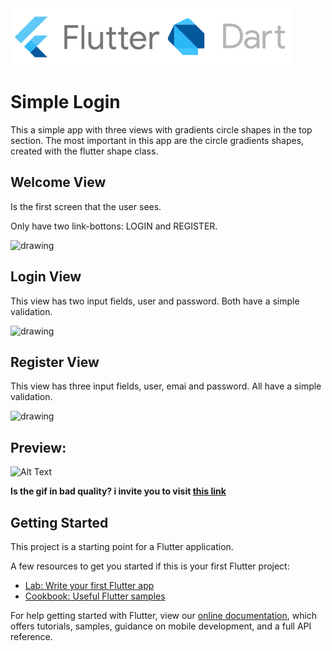 <img src="https://github.com/DalexisValencia/logos-for-readme/blob/main/flutter/flutter-dart-830.png" alt="drawing" width="450"/>

# Simple Login

This a simple app with three views with gradients circle shapes in the top section. 
The most important in this app are the circle gradients shapes, created with the flutter shape class.

## Welcome View
Is the first screen that the user sees.

Only have two link-bottons: LOGIN and REGISTER.

<img src="https://github.com/DalexisValencia/third_flutter_app-login-/blob/master/video/welcome-view.jpg" alt="drawing" width="450"/>

## Login View
This view has two input fields, user and password. Both have a simple validation. 

<img src="https://github.com/DalexisValencia/third_flutter_app-login-/blob/master/video/login-view.jpg" alt="drawing" width="450"/>

## Register View
This view has three input fields, user, emai and password. All have a simple validation. 

<img src="https://github.com/DalexisValencia/third_flutter_app-login-/blob/master/video/register-view.jpg" alt="drawing" width="450"/>

## Preview:

![Alt Text](https://github.com/DalexisValencia/third_flutter_app-login-/blob/master/video/Screenrecorder-2020-12-15-16-49-10-645.gif)


**Is the gif in bad quality? i invite you to visit [this link](https://youtu.be/t_PX02m55kI)**

## Getting Started

This project is a starting point for a Flutter application.

A few resources to get you started if this is your first Flutter project:

- [Lab: Write your first Flutter app](https://flutter.dev/docs/get-started/codelab)
- [Cookbook: Useful Flutter samples](https://flutter.dev/docs/cookbook)

For help getting started with Flutter, view our
[online documentation](https://flutter.dev/docs), which offers tutorials,
samples, guidance on mobile development, and a full API reference.
